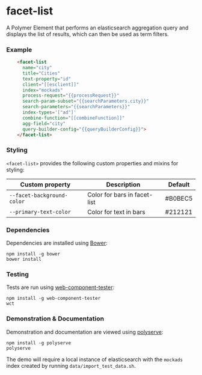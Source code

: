 # facet-list

A Polymer Element that performs an elasticsearch aggregation query and displays the list of results, which can then be used as term filters.

### Example
```html
    <facet-list
      name="city"
      title="Cities"
      text-property="id"
      client="[[esclient]]"
      index="mockads"
      process-request="{{processRequest}}"
      search-param-subset="{{searchParameters.city}}"
      search-parameters="{{searchParameters}}"
      index-types='["ad"]'
      combine-function="[[combineFunction]]"
      agg-field="city"
      query-builder-config="{{queryBuilderConfig}}">
    </facet-list>
```

### Styling

`<facet-list>` provides the following custom properties and mixins for styling:

Custom property         | Description                 | Default
------------------------|-----------------------------|------------------
`--facet-background-color`  | Color for bars in facet-list | #B0BEC5
`--primary-text-color`    | Color for text in bars         | #212121

### Dependencies

Dependencies are installed using [Bower](http://bower.io/):

    npm install -g bower
    bower install

### Testing

Tests are run using [web-component-tester](https://github.com/Polymer/web-component-tester):

    npm install -g web-component-tester
    wct

### Demonstration & Documentation

Demonstration and documentation are viewed using [polyserve](https://github.com/PolymerLabs/polyserve):

    npm install -g polyserve
    polyserve

The demo will require a local instance of elasticsearch with the `mockads` index created by running `data/import_test_data.sh`.
